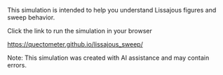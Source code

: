 This simulation is intended to help you understand Lissajous figures and sweep behavior.


Click the link to run the simulation in your browser

https://quectometer.github.io/lissajous_sweep/


Note: This simulation was created with AI assistance and may contain errors.
